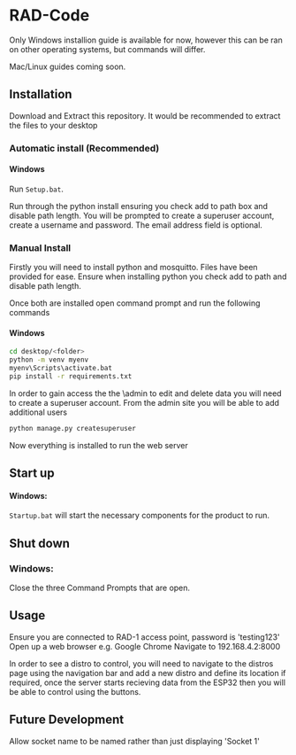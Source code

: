 # RAD-Code
Only Windows installion guide is available for now, however this can be ran on other operating systems, but commands will differ.

Mac/Linux guides coming soon.
## Installation
Download and Extract this repository. It would be recommended to extract the files to your desktop

### Automatic install (Recommended)
#### Windows
Run `Setup.bat`.

Run through the python install ensuring you check add to path box and disable path length.
You will be prompted to create a superuser account, create a username and password. The email address field is optional.

### Manual Install
Firstly you will need to install python and mosquitto. Files have been provided for ease. Ensure when installing python you check add to path and disable path length.

Once both are installed open command prompt and run the following commands
#### Windows
``` bash
cd desktop/<folder>
python -m venv myenv
myenv\Scripts\activate.bat
pip install -r requirements.txt
```

In order to gain access the the \admin to edit and delete data you will need to create a superuser account. From the admin site you will be able to add additional users
``` bash
python manage.py createsuperuser
```

Now everything is installed to run the web server

## Start up
#### Windows:
`Startup.bat` will start the necessary components for the product to run.

## Shut down
### Windows:
Close the three Command Prompts that are open.

## Usage
Ensure you are connected to RAD-1 access point, password is 'testing123'
Open up a web browser e.g. Google Chrome
Navigate to 192.168.4.2:8000

In order to see a distro to control, you will need to navigate to the distros page using the navigation bar and add a new distro and define its location if required, once the server starts recieving data from the ESP32 then you will be able to control using the buttons.

## Future Development
Allow socket name to be named rather than just displaying 'Socket 1'
